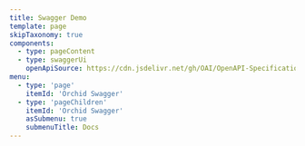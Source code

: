 ```yaml
---
title: Swagger Demo
template: page
skipTaxonomy: true
components:
  - type: pageContent
  - type: swaggerUi
    openApiSource: https://cdn.jsdelivr.net/gh/OAI/OpenAPI-Specification@4d5a749c/examples/v2.0/json/petstore.json
menu:
  - type: 'page'
    itemId: 'Orchid Swagger'
  - type: 'pageChildren'
    itemId: 'Orchid Swagger'
    asSubmenu: true
    submenuTitle: Docs
---
```

